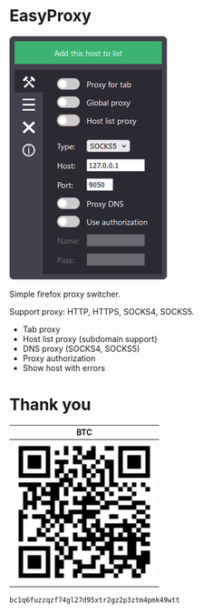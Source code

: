# EasyProxy
![Popup main tab](./popup-main-tab.png)

Simple firefox proxy switcher.

Support proxy: HTTP, HTTPS, SOCKS4, SOCKS5.
- Tab proxy
- Host list proxy (subdomain support)
- DNS proxy (SOCKS4, SOCKS5)
- Proxy authorization
- Show host with errors
# Thank you
| BTC |
| :---: |
| ![BTC QR code](./qrcode.png) |
```
bc1q6fuzzqzf74gl27d95xtr2gz2p3ztm4pmk49wtt
```
